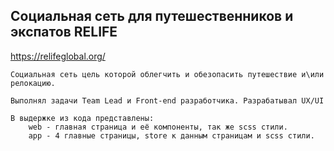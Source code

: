 ## Социальная сеть для путешественников и экспатов RELIFE
https://relifeglobal.org/

```
Социальная сеть цель которой облегчить и обезопасить путешествие и\или релокацию.

Выполнял задачи Team Lead и Front-end разработчика. Разрабатывал UX/UI

В выдержке из кода представлены:
    web - главная страница и её компоненты, так же scss стили.
    app - 4 главные страницы, store к данным страницам и scss стили.
```
